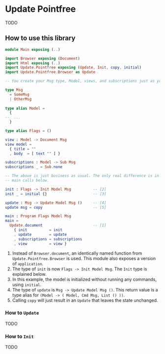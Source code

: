 # Update Pointfree

TODO

## How to use this library

```elm
module Main exposing (..)

import Browser exposing (Document)
import Html exposing (..)
import Update.Pointfree exposing (Update, Init, copy, initial)
import Update.Pointfree.Browser as Update

-- You create your Msg type, Model, views, and subscriptions just as you'd normally do:

type Msg
  = SomeMsg
  | OtherMsg
  
type alias Model =
  {
--  ... 
  }

type alias Flags = ()

view : Model -> Document Msg
view model =
  { title = ""
  , body  = [ text "" ] }

subscriptions : Model -> Sub Msg
subscriptions _ = Sub.none

-- The above is just business as usual. The only real difference is in the init, update, and 
-- main calls below.

init : Flags -> Init Model Msg          -- [2]
init _ = initial {}                     -- [3]

update : Msg -> Update Model Msg ()     -- [4]
update msg = copy                       -- [5]

main : Program Flags Model Msg
main =
  Update.document                       -- [1]
    { init          = init
    , update        = update
    , subscriptions = subscriptions
    , view          = view }
```

1. Instead of `Browser.document`, an identically named function from `Update.Pointfree.Browser` is used. This module also exposes a version of `application`.
2. The type of `init` is now `Flags -> Init Model Msg`. The `Init` type is explained below.
3. In this example, the model is initialized without running any commands, using `initial`.
4. The type of `update` is `Msg -> Update Model Msg ()`. This return value is a type alias for `(Model -> ( Model, Cmd Msg, List () ))`.
5. Calling `copy` will just result in an `Update` that leaves the state unchanged.

### How to `Update`

TODO

### How to `Init`

TODO
